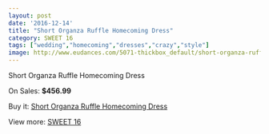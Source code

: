 ```yaml
---
layout: post
date: '2016-12-14'
title: "Short Organza Ruffle Homecoming Dress"
category: SWEET 16
tags: ["wedding","homecoming","dresses","crazy","style"]
image: http://www.eudances.com/5071-thickbox_default/short-organza-ruffle-homecoming-dress.jpg
---
```

Short Organza Ruffle Homecoming Dress

On Sales: **$456.99**
<a href="https://www.eudances.com/en/sweet-16/1715-short-organza-ruffle-homecoming-dress.html"><amp-img layout="responsive" width="600" height="600" src="//www.eudances.com/5071-thickbox_default/short-organza-ruffle-homecoming-dress.jpg" alt="Short Organza Ruffle Homecoming Dress 0" /></a>
<a href="https://www.eudances.com/en/sweet-16/1715-short-organza-ruffle-homecoming-dress.html"><amp-img layout="responsive" width="600" height="600" src="//www.eudances.com/5072-thickbox_default/short-organza-ruffle-homecoming-dress.jpg" alt="Short Organza Ruffle Homecoming Dress 1" /></a>

Buy it: [Short Organza Ruffle Homecoming Dress](https://www.eudances.com/en/sweet-16/1715-short-organza-ruffle-homecoming-dress.html "Short Organza Ruffle Homecoming Dress")

View more: [SWEET 16](https://www.eudances.com/en/18-sweet-16 "SWEET 16")